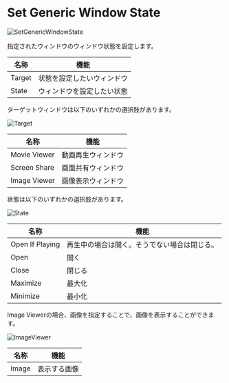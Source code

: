 # Set Generic Window State

![SetGenericWindowState](img/SetGenericWindowState.jpg)

指定されたウィンドウのウィンドウ状態を設定します。

| 名称 | 機能 |
| ---- | ---- |
| Target | 状態を設定したいウィンドウ |
| State | ウィンドウを設定したい状態 |

ターゲットウィンドウは以下のいずれかの選択肢があります。

![Target](img/SetGenericWindowStateTarget.jpg)

| 名称 | 機能 |
| ---- | ---- |
| Movie Viewer | 動画再生ウィンドウ |
| Screen Share | 画面共有ウィンドウ |
| Image Viewer | 画像表示ウィンドウ |

状態は以下のいずれかの選択肢があります。

![State](img/SetGenericWindowStateDropdown.jpg)

| 名称 | 機能 |
| ---- | ---- |
| Open If Playing | 再生中の場合は開く。そうでない場合は閉じる。 |
| Open | 開く |
| Close | 閉じる |
| Maximize | 最大化 |
| Minimize | 最小化 |

Image Viewerの場合、画像を指定することで、画像を表示することができます。

![ImageViewer](img/SetGenericWindowStateImageViewer.jpg)

| 名称 | 機能 |
| ---- | ---- |
| Image | 表示する画像 |